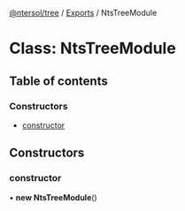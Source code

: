 [@ntersol/tree](../README.md) / [Exports](../modules.md) / NtsTreeModule

# Class: NtsTreeModule

## Table of contents

### Constructors

- [constructor](NtsTreeModule.md#constructor)

## Constructors

### constructor

• **new NtsTreeModule**()

